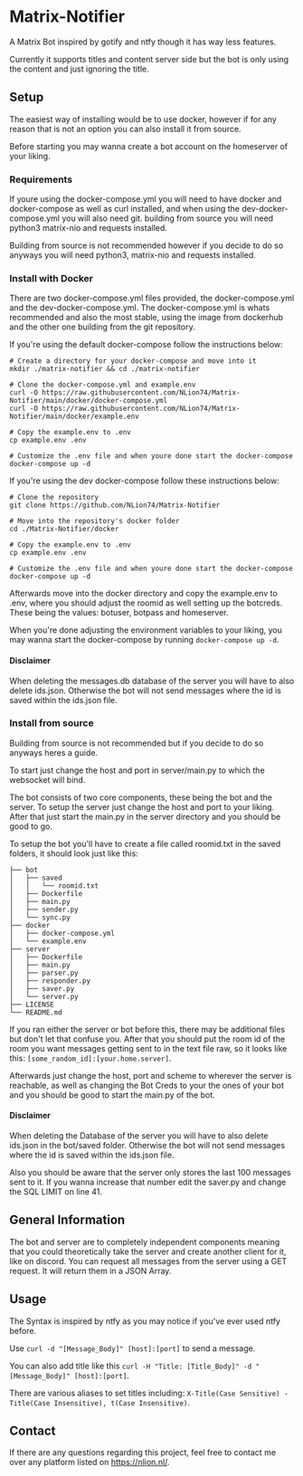 # Matrix-Notifier
A Matrix Bot inspired by gotify and ntfy though it has way less features.

Currently it supports titles and content server side but the bot is only using the content and just ignoring the title.

## Setup

The easiest way of installing would be to use docker, however if for any reason that is not an option you can also install it from source.

Before starting you may wanna create a bot account on the homeserver of your liking.

### Requirements

If youre using the docker-compose.yml you will need to have docker and docker-compose as well as curl installed, and when using the dev-docker-compose.yml you will also need git. building from source you will need python3 matrix-nio and requests installed.

Building from source is not recommended however if you decide to do so anyways you will need python3, matrix-nio and requests installed.

### Install with Docker

There are two docker-compose.yml files provided, the docker-compose.yml and the dev-docker-compose.yml. The docker-compose.yml is whats recommended and also the most stable, using the image from dockerhub and the other one building from the git repository.

If you're using the default docker-compose follow the instructions below:
```
# Create a directory for your docker-compose and move into it
mkdir ./matrix-notifier && cd ./matrix-notifier

# Clone the docker-compose.yml and example.env
curl -O https://raw.githubusercontent.com/NLion74/Matrix-Notifier/main/docker/docker-compose.yml
curl -O https://raw.githubusercontent.com/NLion74/Matrix-Notifier/main/docker/example.env

# Copy the example.env to .env
cp example.env .env

# Customize the .env file and when youre done start the docker-compose
docker-compose up -d
```

If you're using the dev docker-compose follow these instructions below:
```
# Clone the repository
git clone https://github.com/NLion74/Matrix-Notifier

# Move into the repository's docker folder
cd ./Matrix-Notifier/docker

# Copy the example.env to .env
cp example.env .env

# Customize the .env file and when youre done start the docker-compose
docker-compose up -d
```

Afterwards move into the docker directory and copy the example.env to .env, where you should adjust the roomid as well setting up the botcreds. These being the values: botuser, botpass and homeserver. 

When you're done adjusting the environment variables to your liking, you may wanna start the docker-compose by running ```docker-compose up -d```.

#### Disclaimer

When deleting the messages.db database of the server you will have to also delete ids.json. Otherwise the bot will not send messages where the id is saved within the ids.json file.

### Install from source

Building from source is not recommended but if you decide to do so anyways heres a guide.

To start just change the host and port in server/main.py to which the websocket will bind.

The bot consists of two core components, these being the bot and the server.
To setup the server just change the host and port to your liking. After that just start the main.py in the server directory and you should be good to go.

To setup the bot you'll have to create a file called roomid.txt in the saved folders, it should look just like this:
```
├── bot
│   ├── saved
│   │   └── roomid.txt
│   ├── Dockerfile
│   ├── main.py
│   ├── sender.py
│   └── sync.py
├── docker
│   ├── docker-compose.yml
│   └── example.env
├── server
│   ├── Dockerfile
│   ├── main.py
│   ├── parser.py
│   ├── responder.py
│   ├── saver.py
│   └── server.py
├── LICENSE
└── README.md
```

If you ran either the server or bot before this, there may be additional files but don't let that confuse you. After that you should put the room id of the room you want messages getting sent to in the text file raw, so it looks like this:
```[some_random_id]:[your.home.server]```.

Afterwards just change the host, port and scheme to wherever the server is reachable, as well as changing the Bot Creds to your the ones of your bot and you should be good to start the main.py of the bot. 

#### Disclaimer

When deleting the Database of the server you will have to also delete ids.json in the bot/saved folder. Otherwise the bot will not send messages where the id is saved within the ids.json file.

Also you should be aware that the server only stores the last 100 messages sent to it. If you wanna increase that number edit the saver.py and change the SQL LIMIT on line 41.

## General Information

The bot and server are to completely independent components meaning that you could theoretically take the server and create another client for it, like on discord. You can request all messages from the server using a GET request. It will return them in a JSON Array.

## Usage

The Syntax is inspired by ntfy as you may notice if you've ever used ntfy before.

Use ```curl -d "[Message_Body]" [host]:[port]``` to send a message.

You can also add title like this ```curl -H "Title: [Title_Body]" -d "[Message_Body]" [host]:[port]```.

There are various aliases to set titles including: ```X-Title(Case Sensitive) - Title(Case Insensitive), t(Case Insensitive)```.

## Contact
If there are any questions regarding this project, feel free to contact me over any platform listed on https://nlion.nl/.

